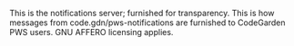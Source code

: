 This is the notifications server; furnished for transparency. This is how
messages from code.gdn/pws-notifications are furnished to CodeGarden PWS
users. GNU AFFERO licensing applies.
